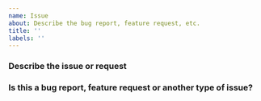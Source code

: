 ```yaml
---
name: Issue
about: Describe the bug report, feature request, etc.
title: ''
labels: ''
---
```


### Describe the issue or request
<!-- answer here -->

### Is this a bug report, feature request or another type of issue?
<!-- answer here -->